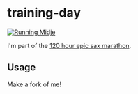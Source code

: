 # training-day

[![Running Midje](https://github.com/ziyunli/training-day/actions/workflows/midje.yml/badge.svg?branch=master)](https://github.com/ziyunli/training-day/actions/workflows/midje.yml)

I'm part of the [120 hour epic sax marathon](http://iloveponies.github.io/120-hour-epic-sax-marathon/).

## Usage

Make a fork of me!
